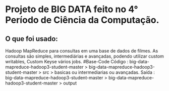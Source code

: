 # Projeto de BIG DATA feito no 4° Período de Ciência da Computação.
## O que foi usado:
Hadoop MapReduce para consultas em uma base de dados de filmes.
As consultas são simples, intermediárias e avançadas, podendo utilizar custom writables, Custom Keyse vários jobs.
#Base-Code
Código : big-data-mapreduce-hadoop3-student-master > big-data-mapreduce-hadoop3-student-master > src > basicas ou intermediarias ou avançadas.
Saída :  big-data-mapreduce-hadoop3-student-master > big-data-mapreduce-hadoop3-student-master > output

